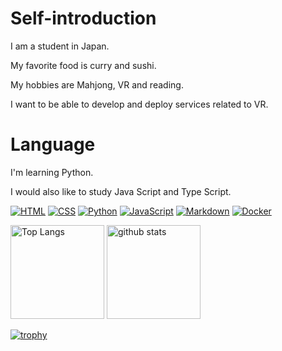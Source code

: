 # Self-introduction
I am a student in Japan.

My favorite food is curry and sushi.

My hobbies are Mahjong, VR and reading.

I want to be able to develop and deploy services related to VR.

# Language
I'm learning Python.

I would also like to study Java Script and Type Script.

[![HTML](https://custom-icon-badges.herokuapp.com/badge/HTML-e34c26.svg?logo=HTML&logoColor=white)]()
[![CSS](https://custom-icon-badges.herokuapp.com/badge/CSS-563d7c.svg?logo=css3)]()
[![Python](https://custom-icon-badges.herokuapp.com/badge/Python-316de6.svg?logo=Python&logoColor=white)]()
[![JavaScript](https://custom-icon-badges.herokuapp.com/badge/JavaScript-f1e05a.svg?logo=JavaScript&logoColor=white)]()
[![Markdown](https://custom-icon-badges.herokuapp.com/badge/Markdown-083fa1.svg?logo=Markdown&logoColor=white)]()
[![Docker](https://custom-icon-badges.herokuapp.com/badge/Docker-1c63ed.svg?logo=Docker&logoColor=white)]()

<p align="left"> 
  <img alt="Top Langs" height="150px" src="https://github-readme-stats.vercel.app/api/top-langs/?username=Ithi075&layout=compact&theme=vue-dark" />
  <img alt="github stats" height="150px" src="https://github-readme-stats.vercel.app/api?username=Ithi075&theme=vue-dark" />
</p>

[![trophy](https://github-profile-trophy.vercel.app/?username=Ithi075&theme=vue-dark&column=7
)](https://github.com/ryo-ma/github-profile-trophy)
